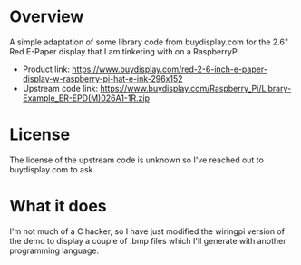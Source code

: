 # Overview
A simple adaptation of some library code from buydisplay.com for the 2.6" Red E-Paper display that I am tinkering with on a RaspberryPi.
* Product link: https://www.buydisplay.com/red-2-6-inch-e-paper-display-w-raspberry-pi-hat-e-ink-296x152
* Upstream code link: https://www.buydisplay.com/Raspberry_Pi/Library-Example_ER-EPD(M)026A1-1R.zip

# License
The license of the upstream code is unknown so I've reached out to buydisplay.com to ask.

# What it does
I'm not much of a C hacker, so I have just modified the wiringpi version of the demo to display a couple of .bmp files which I'll generate with another programming language.
